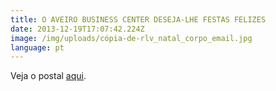 ```yaml
---
title: O AVEIRO BUSINESS CENTER DESEJA-LHE FESTAS FELIZES
date: 2013-12-19T17:07:42.224Z
image: /img/uploads/cópia-de-rlv_natal_corpo_email.jpg
language: pt
---
```

Veja o postal [aqui](https://www.youtube.com/watch?v=NpldgAvR24Y&list=PLCmGyti-SAklNiBm24s5otRQS_yRvDYt1&index=4&t=0s).
